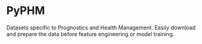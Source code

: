 # PyPHM
Datasets specific to Prognostics and Health Management. Easily download and prepare the data before feature engineering or model training.
